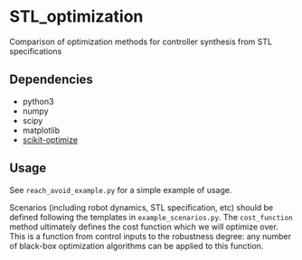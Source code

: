 # STL_optimization
Comparison of optimization methods for controller synthesis from STL specifications

## Dependencies

- python3
- numpy
- scipy
- matplotlib
- [scikit-optimize](https://scikit-optimize.github.io/)

## Usage

See `reach_avoid_example.py` for a simple example of usage. 

Scenarios (including robot dynamics, STL specification, etc) should be defined 
following the templates in `example_scenarios.py`. The `cost_function` method 
ultimately defines the cost function which we will optimize over. This is a function
from control inputs to the robustness degree: any number of black-box optimization
algorithms can be applied to this function.

